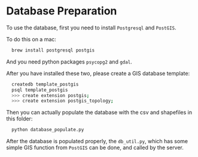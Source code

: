 # Database Preparation

To use the database, first you need to install `Postgresql` and `PostGIS`.

To do this on a mac:

```bash
  brew install postgresql postgis
```
And you need python packages `psycopg2` and `gdal`.

After you have installed these two, please create a GIS database template:

```bash
  createdb template_postgis
  psql template_postgis
  >>> create extension postgis;
  >>> create extension postgis_topology;
```

Then you can actually populate the database with the csv and shapefiles in this folder:

```bash
  python database_populate.py
```

After the database is populated properly, the `db_util.py`, which has some simple GIS function from `PostGIS` can be done,
and called by the server.
